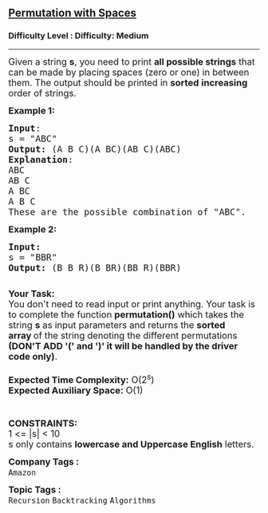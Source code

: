 <h2><a href="https://www.geeksforgeeks.org/problems/permutation-with-spaces3627/1?page=1&difficulty%5B%5D=0&category%5B%5D=Backtracking&sortBy=submissions">Permutation with Spaces</a></h2><h3>Difficulty Level : Difficulty: Medium</h3><hr><div class="problems_problem_content__Xm_eO"><p><span style="font-size: 18px;">Given a string <strong>s</strong>, you need to print <strong>all possible strings</strong> that can be made by placing spaces (zero or one) in between them. The output should be printed in <strong>sorted</strong> <strong>increasing</strong> order of strings.</span></p>
<p><span style="font-size: 18px;"><strong>Example 1:</strong></span></p>
<pre><span style="font-size: 18px;"><strong>Input</strong>:
s = "ABC"
<strong>Output: </strong>(A B C)(A BC)(AB C)(ABC)
<strong>Explanation</strong>:
ABC
AB C
A BC
A B C
These are the possible combination of "ABC".</span></pre>
<p><span style="font-size: 18px;"><strong>Example 2:</strong></span></p>
<pre><span style="font-size: 18px;"><strong>Input:</strong>
s = "BBR"
<strong>Output: </strong>(B B R)(B BR)(BB R)(BBR)
</span></pre>
<p><br><span style="font-size: 18px;"><strong>Your Task:&nbsp;&nbsp;</strong><br>You don't need to read input or print anything. Your task is to complete the function&nbsp;<strong>permutation()</strong> which takes the string <strong>s</strong> as input parameters and returns the <strong>sorted array&nbsp;</strong>of the string denoting the different permutations <strong>(DON'T ADD '(' and ')' it will be handled by the driver code only)</strong>.<br><br><strong>Expected Time Complexity:</strong> O(2<sup>s</sup>)<br><strong>Expected Auxiliary Space:</strong> O(1)</span></p>
<p>&nbsp;</p>
<p><span style="font-size: 18px;"><strong>CONSTRAINTS:</strong><br>1 &lt;= |s| &lt; 10<br>s only contains <strong>lowercase and Uppercase English</strong> letters.</span></p></div><p><span style=font-size:18px><strong>Company Tags : </strong><br><code>Amazon</code>&nbsp;<br><p><span style=font-size:18px><strong>Topic Tags : </strong><br><code>Recursion</code>&nbsp;<code>Backtracking</code>&nbsp;<code>Algorithms</code>&nbsp;